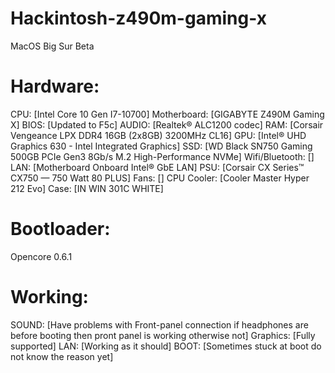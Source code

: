 # Hackintosh-z490m-gaming-x

MacOS Big Sur Beta

# Hardware:

CPU: [Intel Core 10 Gen I7-10700]
Motherboard: [GIGABYTE Z490M Gaming X]
BIOS: [Updated to F5c]
AUDIO: [Realtek® ALC1200 codec]
RAM: [Corsair Vengeance LPX DDR4 16GB (2x8GB) 3200MHz CL16]
GPU: [Intel® UHD Graphics 630 - Intel Integrated Graphics]
SSD: [WD Black SN750 Gaming 500GB PCIe Gen3 8Gb/s M.2 High-Performance NVMe]
Wifi/Bluetooth: []
LAN: [Motherboard Onboard Intel® GbE LAN]
PSU: [Corsair CX Series™ CX750 — 750 Watt 80 PLUS]
Fans: []
CPU Cooler: [Cooler Master Hyper 212 Evo]
Case: [IN WIN 301C WHITE]

# Bootloader:

Opencore 0.6.1

# Working:

SOUND: [Have problems with Front-panel connection if headphones are before booting then pront panel is working otherwise not]
Graphics: [Fully supported]
LAN: [Working as it should]
BOOT: [Sometimes stuck at boot do not know the reason yet]